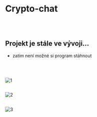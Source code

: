 # Crypto-chat

<br>
</br>

## Projekt je stále ve vývoji...
- zatím není možné si program stáhnout
<br>
</br>

![1](https://user-images.githubusercontent.com/82058894/208257104-7f991d03-cd51-4a10-9cfa-2e3d6ed0381f.png)
##
![2](https://user-images.githubusercontent.com/82058894/211625726-1e872266-ff34-4258-9185-a1782652560c.png)
##
![3](https://user-images.githubusercontent.com/82058894/211051243-7b868e29-2b5e-4a74-8d5a-42070a9ae798.png)
